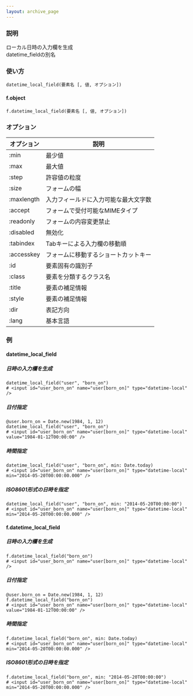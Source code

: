 ```yaml
---
layout: archive_page
---
```

### 説明
ローカル日時の入力欄を生成  
datetime_fieldの別名

### 使い方
    datetime_local_field(要素名 [, 値, オプション])

#### f.object
    f.datetime_local_field(要素名 [, 値, オプション])

### オプション

オプション      | 説明
---------- | ------------------
:min       | 最少値
:max       | 最大値
:step      | 許容値の粒度
:size      | フォームの幅
:maxlength | 入力フィールドに入力可能な最大文字数
:accept    | フォームで受付可能なMIMEタイプ
:readonly  | フォームの内容変更禁止
:disabled  | 無効化
:tabindex  | Tabキーによる入力欄の移動順
:accesskey | フォームに移動するショートカットキー
:id        | 要素固有の識別子
:class     | 要素を分類するクラス名
:title     | 要素の補足情報
:style     | 要素の補足情報
:dir       | 表記方向
:lang      | 基本言語

### 例
#### datetime_local_field
##### 日時の入力欄を生成
    datetime_local_field("user", "born_on")
    # <input id="user_born_on" name="user[born_on]" type="datetime-local" />

##### 日付指定
    @user.born_on = Date.new(1984, 1, 12)
    datetime_local_field("user", "born_on")
    # <input id="user_born_on" name="user[born_on]" type="datetime-local" value="1984-01-12T00:00:00" />

##### 時間指定
    datetime_local_field("user", "born_on", min: Date.today)
    # <input id="user_born_on" name="user[born_on]" type="datetime-local" min="2014-05-20T00:00:00.000" />

##### ISO8601形式の日時を指定
    datetime_local_field("user", "born_on", min: "2014-05-20T00:00:00")
    # <input id="user_born_on" name="user[born_on]" type="datetime-local" min="2014-05-20T00:00:00.000" />

#### f.datetime_local_field
##### 日時の入力欄を生成
    f.datetime_local_field("born_on")
    # <input id="user_born_on" name="user[born_on]" type="datetime-local" />

##### 日付指定
    @user.born_on = Date.new(1984, 1, 12)
    f.datetime_local_field("born_on")
    # <input id="user_born_on" name="user[born_on]" type="datetime-local" value="1984-01-12T00:00:00" />

##### 時間指定
    f.datetime_local_field("born_on", min: Date.today)
    # <input id="user_born_on" name="user[born_on]" type="datetime-local" min="2014-05-20T00:00:00.000" />

##### ISO8601形式の日時を指定
    f.datetime_local_field("born_on", min: "2014-05-20T00:00:00")
    # <input id="user_born_on" name="user[born_on]" type="datetime-local" min="2014-05-20T00:00:00.000" />
